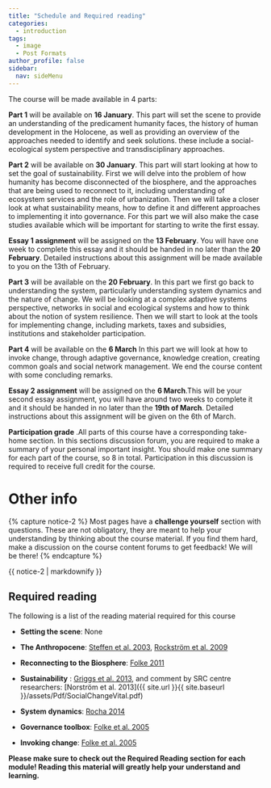 ```yaml
---
title: "Schedule and Required reading"
categories:
  - introduction
tags:
  - image
  - Post Formats
author_profile: false
sidebar:
  nav: sideMenu
---
```


The course will be made available in 4 parts:

__Part 1__ will be available on __16 January__. This part will set the scene to provide an understanding of the predicament humanity faces, the history of human development in the Holocene, as well as providing an overview of the approaches needed to identify and seek solutions. these include a social-ecological system perspective and transdisciplinary approaches.

__Part 2__ will be available on __30 January__. This part will start looking at how to set the goal of sustainability. First we will delve into the problem of how humanity has become disconnected of the biosphere, and the approaches that are being used to reconnect to it, including understanding of ecosystem services and the role of urbanization. Then we will take a closer look at what sustainability means, how to define it and different approaches to implementing it into governance. For this part we will also make the case studies available which will be important for starting to write the first essay.

__Essay 1 assignment__ will be assigned on the __13 February__. You will have one week to complete this essay and it should be handed in no later than  the __20 February__. Detailed instructions about this assignment will be made available to you on the 13th of February.

__Part 3__ will be available on the __20 February__. In this part we first go back to understanding the system, particularly understanding system dynamics and the nature of change. We will be looking at a complex adaptive systems perspective, networks in social and ecological systems and how to think about the notion of system resilience. Then we will start to look at the tools for implementing change, including markets, taxes and subsidies, institutions and stakeholder participation.

__Part 4__ will be available on the __6 March__ In this part we will look at how to invoke change, through adaptive governance, knowledge creation, creating common goals and social network management. We end the course content with some concluding remarks.

__Essay 2 assignment__ will be assigned on the  __6 March__.This will be your second essay assignment, you will have around two weeks to complete it and it should be handed in no later than the  __19th of March__. Detailed instructions about this assignment will be given on the 6th of March.

 __Participation grade__ .All parts of this course have a corresponding take-home section. In this sections discussion forum, you are required to make a summary of your personal important insight. You should make one summary for each part of the course, so 8 in total. Participation in this discussion is required to receive full credit for the course.

# Other info
{% capture notice-2 %}
Most pages have a __challenge yourself__ section with questions. These are not obligatory, they are meant to help your understanding by thinking about the course material. If you find them hard, make a discussion on the course content forums to get feedback! We will be there!
{% endcapture %}
<div class="notice--info">{{ notice-2 | markdownify }}</div>

## Required reading
The following is a list of the reading material required for this course


* __Setting the scene__:  None

* __The Anthropocene__: [Steffen et al. 2003](http://www.ncbi.nlm.nih.gov/pmc/articles/PMC3357752/), [Rockström et al. 2009](http://www.ecologyandsociety.org/vol14/iss2/art32/)

* __Reconnecting to the Biosphere__: [Folke 2011](http://www.ncbi.nlm.nih.gov/pmc/articles/PMC3357749/)

* __Sustainability__ : [Griggs et al. 2013](https://sustainabledevelopment.un.org/index.php?page=view&type=400&nr=844&menu=1301), and comment by SRC centre researchers: [Norström et al. 2013]({{ site.url }}{{ site.baseurl }}/assets/Pdf/SocialChangeVital.pdf)

* __System dynamics__: [Rocha 2014](https://lms-sdsn-new-infra.edcastcloud.com/c4x/sdsn/464pb/asset/Regime_Shifts..pdf)

* __Governance toolbox__: [Folke et al. 2005](http://research-legacy.arch.tamu.edu/epsru/Course_Readings/Ldev671MARS689/LDEV671_Readings/AdaptiveGiv_annurev.energy.30.050504.144511.pdf)

* __Invoking change__: [Folke et al. 2005](http://research-legacy.arch.tamu.edu/epsru/Course_Readings/Ldev671MARS689/LDEV671_Readings/AdaptiveGiv_annurev.energy.30.050504.144511.pdf)

 __Please make sure to check out the Required Reading section for each module! Reading this material will greatly help your understand and learning.__
